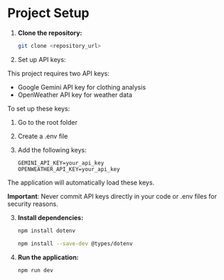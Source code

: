 # Project Setup

1. **Clone the repository:**
   ```bash
   git clone <repository_url>
   ```

2. Set up API keys:

This project requires two API keys:
- Google Gemini API key for clothing analysis
- OpenWeather API key for weather data

To set up these keys:
1. Go to the root folder
2. Create a .env file
3. Add the following keys:

   ```env
   GEMINI_API_KEY=your_api_key
   OPENWEATHER_API_KEY=your_api_key
   ```

The application will automatically load these keys.

**Important**: Never commit API keys directly in your code or .env files for security reasons.


3. **Install dependencies:**
   
   ```bash
   npm install dotenv
   ```
   ```bash
   npm install --save-dev @types/dotenv
   ```

5. **Run the application:**
   ```bash
   npm run dev
   ```
